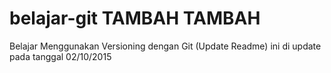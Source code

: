 # belajar-git TAMBAH TAMBAH
Belajar Menggunakan Versioning dengan Git (Update Readme)
ini di update pada tanggal 02/10/2015
